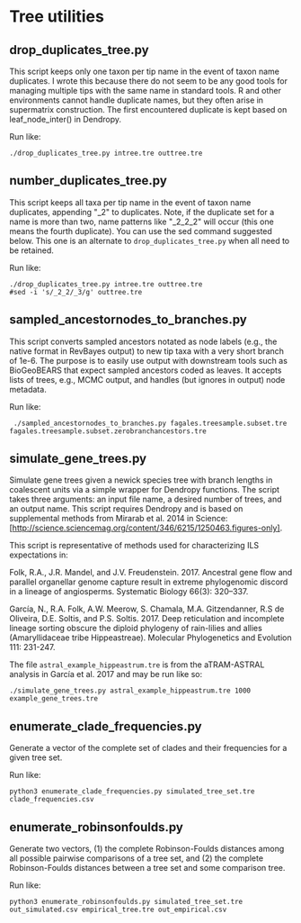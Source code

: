 # Tree utilities

## drop_duplicates_tree.py

This script keeps only one taxon per tip name in the event of taxon name duplicates. I wrote this because there do not seem to be any good tools for managing multiple tips with the same name in standard tools. R and other environments cannot handle duplicate names, but they often arise in supermatrix construction. The first encountered duplicate is kept based on leaf_node_inter() in Dendropy.

Run like:
```
./drop_duplicates_tree.py intree.tre outtree.tre
```

## number_duplicates_tree.py

This script keeps all taxa per tip name in the event of taxon name duplicates, appending "_2" to duplicates. Note, if the duplicate set for a name is more than two, name patterns like "_2_2_2" will occur (this one means the fourth duplicate). You can use the sed command suggested below. This one is an alternate to `drop_duplicates_tree.py` when all need to be retained.

Run like:
```
./drop_duplicates_tree.py intree.tre outtree.tre
#sed -i 's/_2_2/_3/g' outtree.tre
```

## sampled_ancestornodes_to_branches.py

This script converts sampled ancestors notated as node labels (e.g., the native format in RevBayes output) to new tip taxa with a very short branch of 1e-6. The purpose is to easily use output with downstream tools such as BioGeoBEARS that expect sampled ancestors coded as leaves. It accepts lists of trees, e.g., MCMC output, and handles (but ignores in output) node metadata.

Run like:
```
 ./sampled_ancestornodes_to_branches.py fagales.treesample.subset.tre fagales.treesample.subset.zerobranchancestors.tre
```

## simulate_gene_trees.py

Simulate gene trees given a newick species tree with branch lengths in coalescent units via a simple wrapper for Dendropy functions. The script takes three arguments: an input file name, a desired number of trees, and an output name. This script requires Dendropy and is based on supplemental methods from Mirarab et al. 2014 in Science: [http://science.sciencemag.org/content/346/6215/1250463.figures-only].

This script is representative of methods used for characterizing ILS expectations in:

Folk, R.A., J.R. Mandel, and J.V. Freudenstein. 2017. Ancestral gene flow and parallel organellar genome capture result in extreme phylogenomic discord in a lineage of angiosperms. Systematic Biology 66(3): 320–337.

García, N., R.A. Folk, A.W. Meerow, S. Chamala, M.A. Gitzendanner, R.S de Oliveira, D.E. Soltis, and P.S. Soltis. 2017. Deep reticulation and incomplete lineage sorting obscure the diploid phylogeny of rain-lilies and allies (Amaryllidaceae tribe Hippeastreae). Molecular Phylogenetics and Evolution 111: 231-247.

The file `astral_example_hippeastrum.tre` is from the aTRAM-ASTRAL analysis in García et al. 2017 and may be run like so:

```
./simulate_gene_trees.py astral_example_hippeastrum.tre 1000 example_gene_trees.tre
```

## enumerate_clade_frequencies.py

Generate a vector of the complete set of clades and their frequencies for a given tree set.

Run like:
```
python3 enumerate_clade_frequencies.py simulated_tree_set.tre clade_frequencies.csv
```

## enumerate_robinsonfoulds.py

Generate two vectors, (1) the complete Robinson-Foulds distances among all possible pairwise comparisons of a tree set, and (2) the complete Robinson-Foulds distances between a tree set and some comparison tree.

Run like:
```
python3 enumerate_robinsonfoulds.py simulated_tree_set.tre out_simulated.csv empirical_tree.tre out_empirical.csv
```
